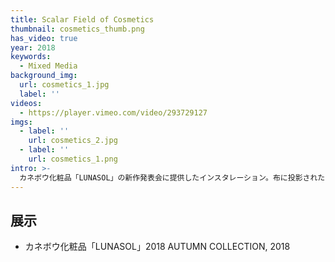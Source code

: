 ```yaml
---
title: Scalar Field of Cosmetics
thumbnail: cosmetics_thumb.png
has_video: true
year: 2018
keywords:
  - Mixed Media
background_img:
  url: cosmetics_1.jpg
  label: ''
videos:
  - https://player.vimeo.com/video/293729127
imgs:
  - label: ''
    url: cosmetics_2.jpg
  - label: ''
    url: cosmetics_1.png
intro: >-
  カネボウ化粧品「LUNASOL」の新作発表会に提供したインスタレーション。布に投影された映像はブラシにのせたパウダーが肌に着く瞬間をシミュレーションしています。物理学に基づいて計算されたブラシの動き、そして肌に接触したパウダーが空気圧によって拡散していく様子。それらを数千回の計算を通してビジュアライズしました。化粧品は高度な科学的かつ美的な知見の上に製品化されますが、私たちが化粧をする瞬間にも科学的かつ美的な現象が起きているのです。メイクの世界では非常に高度な色彩と陰影のデザイン言語が用いられています。何層にも色とテクスチャを重ねることで美しいシェーディングを構築するその方法をそのままインスタレーションの構造に転用しました。布が有する透過率と反射特性、風による揺らぎ、数値流体力学によるパウダーの拡散シミュレーションの映像を組み合わせることで、CGだけでは実現できない化粧品のような質感の空間化を目指しました。
---
```




## 展示

- カネボウ化粧品「LUNASOL」2018 AUTUMN COLLECTION, 2018
